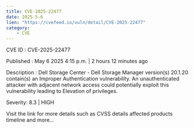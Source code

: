 ```yaml
---
title: CVE-2025-22477
date: 2025-5-6
lien: "https://cvefeed.io/vuln/detail/CVE-2025-22477"
category:
    - CVE
---
```


CVE ID : CVE-2025-22477

Published :  May 6
2025
4:15 p.m. | 2 hours
12 minutes ago

Description : Dell Storage Center - Dell Storage Manager
version(s) 20.1.20
contain(s) an Improper Authentication vulnerability. An unauthenticated attacker with adjacent network access could potentially exploit this vulnerability
leading to Elevation of privileges.

Severity: 8.3 | HIGH

Visit the link for more details
such as CVSS details
affected products
timeline
and more...
